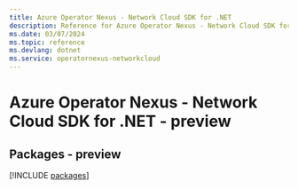 ```yaml
---
title: Azure Operator Nexus - Network Cloud SDK for .NET
description: Reference for Azure Operator Nexus - Network Cloud SDK for .NET
ms.date: 03/07/2024
ms.topic: reference
ms.devlang: dotnet
ms.service: operatornexus-networkcloud
---
```

# Azure Operator Nexus - Network Cloud SDK for .NET - preview
## Packages - preview
[!INCLUDE [packages](operator-nexus---network-cloud-index.md)]
